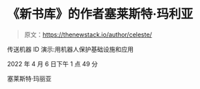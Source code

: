 # 《新书库》的作者塞莱斯特·玛利亚

> 原文：<https://thenewstack.io/author/celeste/>

传送机器 ID 演示:用机器人保护基础设施和应用

2022 年 4 月 6 日下午 1 点 49 分

塞莱斯特·玛丽亚